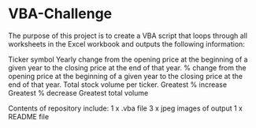 # VBA-Challenge
The purpose of this project is to create a VBA script that loops through all worksheets in the Excel workbook and outputs the following information:

Ticker symbol
Yearly change from the opening price at the beginning of a given year to the closing price at the end of that year.
% change from the opening price at the beginning of a given year to the closing price at the end of that year.
Total stock volume per ticker.
Greatest % increase
Greatest % decrease
Greatest total volume

Contents of repository include:
1 x  .vba file
3 x jpeg images of output
1 x README file
